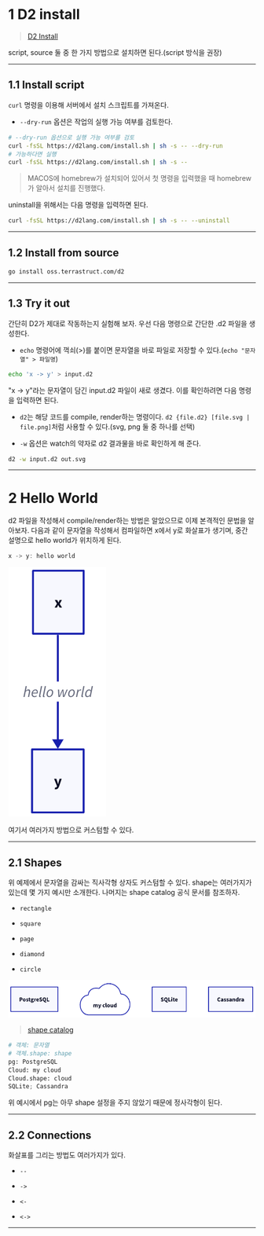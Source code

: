 # 1 D2 install

> [D2 Install](https://d2lang.com/tour/install)

script, source 둘 중 한 가지 방법으로 설치하면 된다.(script 방식을 권장)

---

## 1.1 Install script

`curl` 명령을 이용해 서버에서 설치 스크립트를 가져온다.

- `--dry-run` 옵션은 작업의 실행 가능 여부를 검토한다.

```bash
# --dry-run 옵션으로 실행 가능 여부를 검토
curl -fsSL https://d2lang.com/install.sh | sh -s -- --dry-run
# 가능하다면 실행
curl -fsSL https://d2lang.com/install.sh | sh -s --
```

> MACOS에 homebrew가 설치되어 있어서 첫 명령을 입력했을 때 homebrew가 알아서 설치를 진행했다.

uninstall을 위해서는 다음 명령을 입력하면 된다.

```bash
curl -fsSL https://d2lang.com/install.sh | sh -s -- --uninstall
```

---

## 1.2 Install from source

```bash
go install oss.terrastruct.com/d2
```

---

## 1.3 Try it out

간단히 D2가 제대로 작동하는지 실험해 보자. 우선 다음 명령으로 간단한 .d2 파일을 생성한다.

- `echo` 명령어에 꺽쇠(>)를 붙이면 문자열을 바로 파일로 저장할 수 있다.(`echo "문자열" > 파일명`)

```bash
echo 'x -> y' > input.d2
```

"x -> y"라는 문자열이 담긴 input.d2 파일이 새로 생겼다. 이를 확인하려면 다음 명령을 입력하면 된다.

- `d2`는 해당 코드를 compile, render하는 명령이다. `d2 {file.d2} [file.svg | file.png]`처럼 사용할 수 있다.(svg, png 둘 중 하나를 선택)

- `-w` 옵션은 watch의 약자로 d2 결과물을 바로 확인하게 해 준다.

```bash
d2 -w input.d2 out.svg
```

---

# 2 Hello World

d2 파일을 작성해서 compile/render하는 방법은 알았으므로 이제 본격적인 문법을 알아보자. 다음과 같이 문자열을 작성해서 컴파일하면 x에서 y로 화살표가 생기며, 중간 설명으로 hello world가 위치하게 된다.

```c
x -> y: hello world
```

![hello world ex](figures/hello_world_ex.png)

여기서 여러가지 방법으로 커스텀할 수 있다.

---

## 2.1 Shapes

위 예제에서 문자열을 감싸는 직사각형 상자도 커스텀할 수 있다. shape는 여러가지가 있는데 몇 가지 예시만 소개한다. 나머지는 shape catalog 공식 문서를 참조하자.

- `rectangle`

- `square`

- `page`

- `diamond`

- `circle`

![shape](figures/shape.png)

> [shape catalog](https://d2lang.com/tour/shapes)

```python
# 객체: 문자열
# 객체.shape: shape
pg: PostgreSQL
Cloud: my cloud
Cloud.shape: cloud
SQLite; Cassandra
```

위 예시에서 pg는 아무 shape 설정을 주지 않았기 때문에 정사각형이 된다.

---

## 2.2 Connections

화살표를 그리는 방법도 여러가지가 있다.

- `--`

- `->`

- `<-`

- `<->`

---